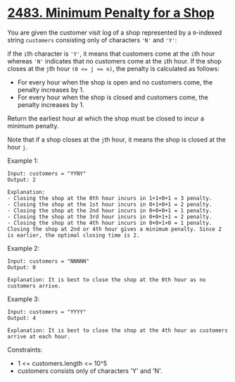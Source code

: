 # [2483. Minimum Penalty for a Shop](https://leetcode.com/problems/minimum-penalty-for-a-shop/)

You are given the customer visit log of a shop represented by a `0`-indexed string `customers` consisting only of characters `'N'` and `'Y'`:

if the `i`th character is `'Y'`, it means that customers come at the `i`th hour
whereas `'N'` indicates that no customers come at the `i`th hour.
If the shop closes at the `j`th hour `(0 <= j <= n)`, the penalty is calculated as follows:

* For every hour when the shop is open and no customers come, the penalty increases by 1.
* For every hour when the shop is closed and customers come, the penalty increases by 1.

Return the earliest hour at which the shop must be closed to incur a minimum penalty.

Note that if a shop closes at the `j`th hour, it means the shop is closed at the hour `j`.

 

Example 1:

    Input: customers = "YYNY"
    Output: 2

    Explanation: 
    - Closing the shop at the 0th hour incurs in 1+1+0+1 = 3 penalty.
    - Closing the shop at the 1st hour incurs in 0+1+0+1 = 2 penalty.
    - Closing the shop at the 2nd hour incurs in 0+0+0+1 = 1 penalty.
    - Closing the shop at the 3rd hour incurs in 0+0+1+1 = 2 penalty.
    - Closing the shop at the 4th hour incurs in 0+0+1+0 = 1 penalty.
    Closing the shop at 2nd or 4th hour gives a minimum penalty. Since 2 is earlier, the optimal closing time is 2.

Example 2:

    Input: customers = "NNNNN"
    Output: 0

    Explanation: It is best to close the shop at the 0th hour as no customers arrive.

Example 3:

    Input: customers = "YYYY"
    Output: 4

    Explanation: It is best to close the shop at the 4th hour as customers arrive at each hour.
 

Constraints:

* 1 <= customers.length <= 10^5
* customers consists only of characters 'Y' and 'N'.